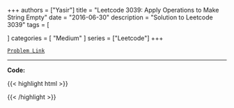 
+++
authors = ["Yasir"]
title = "Leetcode 3039: Apply Operations to Make String Empty"
date = "2016-06-30"
description = "Solution to Leetcode 3039"
tags = [
    
]
categories = [
    "Medium"
]
series = ["Leetcode"]
+++



[`Problem Link`](https://leetcode.com/problems/apply-operations-to-make-string-empty/description/)

---

**Code:**

{{< highlight html >}}

{{< /highlight >}}

